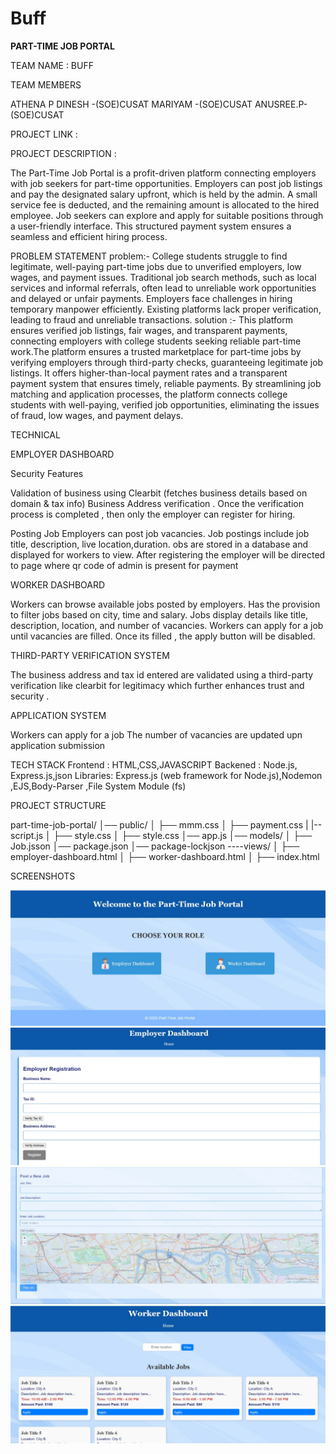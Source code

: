 # Buff


**PART-TIME JOB PORTAL**

TEAM NAME : BUFF

TEAM MEMBERS 

ATHENA P DINESH -(SOE)CUSAT
MARIYAM -(SOE)CUSAT
ANUSREE.P-(SOE)CUSAT

PROJECT LINK :

PROJECT DESCRIPTION :

The Part-Time Job Portal is a profit-driven platform connecting employers with job seekers for part-time opportunities. Employers can post job listings and pay the designated salary upfront, which is held by the admin. A small service fee is deducted, and the remaining amount is allocated to the hired employee. Job seekers can explore and apply for suitable positions through a user-friendly interface. This structured payment system ensures a seamless and efficient hiring process.

PROBLEM STATEMENT 
problem:-
College students struggle to find legitimate, well-paying part-time jobs due to unverified employers, low wages, and payment issues. Traditional job search methods, such as local services and informal referrals, often lead to unreliable work opportunities and delayed or unfair payments. Employers face challenges in hiring temporary manpower efficiently. Existing platforms lack proper verification, leading to fraud and unreliable transactions.
solution :-
This platform ensures verified job listings, fair wages, and transparent payments, connecting employers with college students seeking reliable part-time work.The platform ensures a trusted marketplace for part-time jobs by verifying employers through third-party checks, guaranteeing legitimate job listings. It offers higher-than-local payment rates and a transparent payment system that ensures timely, reliable payments. By streamlining job matching and application processes, the platform connects college students with well-paying, verified job opportunities, eliminating the issues of fraud, low wages, and payment delays.



TECHNICAL 

EMPLOYER DASHBOARD  

Security Features

Validation of business using Clearbit (fetches business details based on domain & tax info)
Business Address verification .
Once the verification process is completed , then only the employer can register for hiring.

Posting Job
Employers can post job vacancies.
Job postings include job title, description,  live location,duration.
obs are stored in a database and displayed for workers to view.
After registering  the employer will be directed to page where qr code of admin is present for payment

WORKER DASHBOARD

Workers can browse available jobs posted by employers.
Has the provision to filter jobs based on city, time and salary.
Jobs display details like title, description, location, and number of vacancies.
Workers can apply for a job until vacancies are filled. Once its filled , the apply button will be disabled.

THIRD-PARTY VERIFICATION SYSTEM

The business address and tax id entered are validated using a third-party verification like clearbit  for legitimacy which further enhances trust and security .

APPLICATION SYSTEM


Workers can apply for a job
The number of vacancies are updated upn application submission 

TECH STACK
Frontend : HTML,CSS,JAVASCRIPT
Backened : Node.js, Express.js,json
Libraries: Express.js (web framework for Node.js),Nodemon ,EJS,Body-Parser ,File System Module (fs)

PROJECT STRUCTURE

part-time-job-portal/
│── public/
│   ├── mmm.css
│   ├── payment.css
|   |--script.js
│   ├── style.css
│   ├── style.css
│── app.js
│── models/
│   ├── Job.jsson
│── package.json
│── package-lockjson
----views/
│   ├── employer-dashboard.html
│   ├── worker-dashboard.html
│   ├── index.html

SCREENSHOTS

![alt text](image.png)
![alt text](image-1.png)
![alt text](image-2.png)
![alt text](image-3.png)










